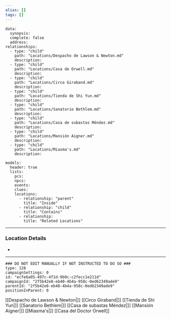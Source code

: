 ```yaml
---
alias: []
tags: []
---
```

```RpgManagerData
data: 
  synopsis: 
  complete: false
  address: 
relationships: 
  - type: "child"
    path: "Locations/Despacho de Lawson & Newton.md"
    description: 
  - type: "child"
    path: "Locations/Casa de Orwell.md"
    description: 
  - type: "child"
    path: "Locations/Circo Giraband.md"
    description: 
  - type: "child"
    path: "Locations/Tienda de Shi Yun.md"
    description: 
  - type: "child"
    path: "Locations/Sanatorio Bethlem.md"
    description: 
  - type: "child"
    path: "Locations/Casa de subastas Méndez.md"
    description: 
  - type: "child"
    path: "Locations/Mansión Aigner.md"
    description: 
  - type: "child"
    path: "Locations/Miasma's.md"
    description: 
```
```RpgManager
models: 
  header: true
  lists: 
    pcs: 
    npcs: 
    events: 
    clues: 
    locations: 
      - relationship: "parent"
        title: "Inside"
      - relationship: "child"
        title: "Contains"
      - relationship: 
        title: "Related Locations"
```
---
### Location Details
 - 

---
```RpgManagerID
### DO NOT EDIT MANUALLY IF NOT INSTRUCTED TO DO SO ###
type: 128
campaignSettings: 0
id: "ecfe6a05-497c-4f1d-9b0c-c2fecc1e211d"
campaignId: "2f5b42e8-eb40-4b4a-958c-0ed62349ade9"
parentId: "2f5b42e8-eb40-4b4a-958c-0ed62349ade9"
positionInParent: 0
```
[[Despacho de Lawson & Newton|]]
[[Circo Giraband|]]
[[Tienda de Shi Yun|]]
[[Sanatorio Bethlem|]]
[[Casa de subastas Méndez|]]
[[Mansión Aigner|]]
[[Miasma's|]]
[[Casa del Doctor Orwell]]
